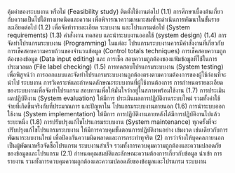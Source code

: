 คุ้มค่าของระบบงาน
หรือไม่ (Feasibility study)
ติดตั้งใช้งานต่อไป
(1.1) การศึกษาเบื้องต้นเกี่ยวกับความเป็นไปได้ทางเทคนิคและความ
เพื่อพิจารณาความเหมาะสมที่จะดำเนินการพัฒนาในขั้นรายละเอียดต่อไป
(1.2)
เพื่อจัดทำรายละเอียด ระบบงาน และโปรแกรมต่อไป (System requirements)
(1.3)
คำสั่งงาน ทดสอบ และนำระบบงานออกใช้ (system design)
(1.4) การจัดทำโปรแกรมระบบงาน (Programming) ในแต่ละ
โปรแกรมระบบงานควรมีคำสั่งงานที่เกี่ยวกับการเช็คสอบความครบถ้วนของจำนวนข้อมูล
(Control totals techniques) การเช็คสอบความถูกต้องของข้อมูล (Data input editing) และ การเช็ค
สอบความถูกต้องของแฟ้มข้อมูลที่ใช้ในการประมวลผล (File label checking)
(1.5) การทดสอบโปรแกรมระบบงาน (System testing) เพื่อพิสูจน์ว่า
การออกแบบและจัดทำโปรแกรมระบบงานถูกต้องตรงตามความต้องการของผู้ใช้ก่อนที่จะนำไป
ระบบงาน
การวิเคราะห์และกำหนดลักษณะระบบงานที่ผู้ใช้งานต้องการ
การกำหนดรายละเอียดของระบบงานเพื่อจัดทำโปรแกรม
สอบทานเพื่อให้มั่นใจว่าอยู่ในสภาพพร้อมใช้งาน
(1.7) การประเมินผลปฏิบัติงาน (System evaluation) ให้มีการ
ประเมินผลการปฏิบัติงานระบบใหม่ รวมทั้งค่าใช้จ่ายที่เกิดขึ้นจริงกับที่ประมาณการ และปัญหาใน
โปรแกรมระบบงานภายนอก
(1.6) การนำระบบออกใช้งาน (System implementation) ให้มีการ
การปฏิบัติงานภายหลังได้มีการปฏิบัติงานไปแล้วระยะหนึ่ง
(1.8) การปรับปรุงแก้ไขโปรแกรมระบบงาน (System maintenance)
ทุกครั้งที่จะปรับปรุงแก้ไขโปรแกรมระบบงาน ให้มีการควบคุมขั้นตอนการปฏิบัติงานอย่าง
เข้มงวด เช่นเดียวกับการพัฒนาระบบงานใหม่ เพื่อป้องกันความผิดพลาดและการกระทําทุจริต
(2) การว่าจ้างให้บุคคลภายนอกเป็นผู้พัฒนาหรือจัดซื้อโปรแกรม
ระบบงานสำเร็จ รวมทั้งการควบคุมความถูกต้องและความปลอดภัยของข้อมูลและโปรแกรม
(2.1) กำหนดคุณสมบัติและลักษณะความต้องการเกี่ยวกับข้อมูล
นําเข้า การรายงาน รวมทั้งการควบคุมความถูกต้องและความปลอดภัยของข้อมูลและโปรแกรม
ระบบงาน
